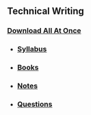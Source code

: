 ## Technical Writing

### [Download All At Once](https://samriddhicollegeedunp-my.sharepoint.com/:f:/g/personal/wilsonshrestha_samriddhicollege_edu_np/EmupOwbzk9ZIuxCQjHrAMEQBGI54vwwfPzqyzVCJOPkrQg?e=BIFnNu)

- ### [Syllabus](https://samriddhicollegeedunp-my.sharepoint.com/:f:/g/personal/wilsonshrestha_samriddhicollege_edu_np/EiRz1YVctTlEkbhwqaanaGIBfI9Z45puDtTxO-HViNFBKA?e=ubvRwc)

- ### [Books](https://samriddhicollegeedunp-my.sharepoint.com/:f:/g/personal/wilsonshrestha_samriddhicollege_edu_np/Ep_iyw49w5xIip0M-y8BMrYBREeSfw9UInRE4LtHIuUtZA?e=bLfQIP)
 
- ### [Notes](https://samriddhicollegeedunp-my.sharepoint.com/:f:/g/personal/wilsonshrestha_samriddhicollege_edu_np/EjdU9DOU1S1HjndjRKpOKzUBjZuiLLSoeK9IBNSeiObeNw?e=THe9ng)

- ### [Questions](https://samriddhicollegeedunp-my.sharepoint.com/:f:/g/personal/wilsonshrestha_samriddhicollege_edu_np/EiIhwX3mw7pGpcu0XJlheE4Bhdj06x1tQGpHRWslLHDYKQ?e=cbgTcl)
